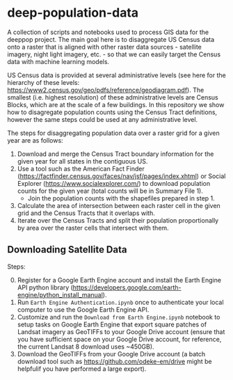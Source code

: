 # deep-population-data

A collection of scripts and notebooks used to process GIS data for the deeppop project. The main goal here is to disaggregate US Census data onto a raster that is aligned with other raster data sources - satellite imagery, night light imagery, etc. - so that we can easily target the Census data with machine learning models.

US Census data is provided at several administrative levels (see here for the hierarchy of these levels: https://www2.census.gov/geo/pdfs/reference/geodiagram.pdf). The smallest (i.e. highest resolution) of these administrative levels are Census Blocks, which are at the scale of a few buildings. In this repository we show how to disagregate population counts using the Census Tract definitions, however the same steps could be used at any administrative level.

The steps for disaggregating population data over a raster grid for a given year are as follows:

1. Download and merge the Census Tract boundary information for the given year for all states in the contiguous US. 
2. Use a tool such as the American Fact Finder (https://factfinder.census.gov/faces/nav/jsf/pages/index.xhtml) or Social Explorer (https://www.socialexplorer.com/) to download population counts for the given year (total counts will be in Summary File 1).
    - Join the population counts with the shapefiles prepared in step 1.
3. Calculate the area of intersection between each raster cell in the given grid and the Census Tracts that it overlaps with.
4. Iterate over the Census Tracts and split their population proportionally by area over the raster cells that intersect with them.

## Downloading Satellite Data

Steps:

0. Register for a Google Earth Engine account and install the Earth Engine API python library (https://developers.google.com/earth-engine/python_install_manual).
1. Run `Earth Engine Authentication.ipynb` once to authenticate your local computer to use the Google Earth Engine API.
2. Customize and run the `Download from Earth Engine.ipynb` notebook to setup tasks on Google Earth Engine that export square patches of Landsat imagery as GeoTIFFs to your Google Drive account (ensure that you have sufficient space on your Google Drive account, for reference, the current Landsat 8 download uses ~450GB).
3. Download the GeoTIFFs from your Google Drive account (a batch download tool such as https://github.com/odeke-em/drive might be helpfulif you have performed a large export).
